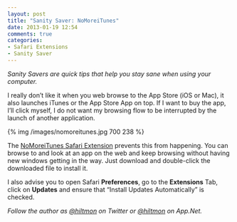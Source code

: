```yaml
---
layout: post
title: "Sanity Saver: NoMoreiTunes"
date: 2013-01-19 12:54
comments: true
categories: 
- Safari Extensions
- Sanity Saver
---
```


*Sanity Savers are quick tips that help you stay sane when using your computer.*

I really don’t like it when you web browse to the App Store (iOS or Mac), it also launches iTunes or the App Store App on top. If I want to buy the app, I’ll click myself, I do not want my browsing flow to be interrupted by the launch of another application.

{% img /images/nomoreitunes.jpg 700 238 %}

The [NoMoreiTunes Safari Extension](http://nomoreitunes.einserver.de) prevents this from happening. You can browse to and look at an app on the web and keep browsing without having new windows getting in the way. Just download and double-click the downloaded file to install it.

I also advise you to open Safari **Preferences**, go to the **Extensions** Tab, click on **Updates** and ensure that “Install Updates Automatically” is checked.

*Follow the author as [@hiltmon](http://https://twitter.com/hiltmon) on Twitter or [@hiltmon](http://alpha.app.net/hiltmon) on App.Net.*
